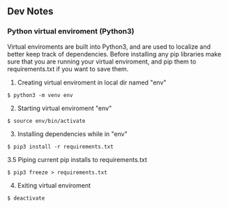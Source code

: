 ## Dev Notes 
### Python virtual enviroment (Python3)
Virtual enviroments are built into Python3, and are used to localize and better keep track of dependencies. Before installing any pip libraries make sure that you are running your virtual enviroment, and pip them to requirements.txt if you want to save them. 

1. Creating virtual enviroment in local dir named "env"
```
$ python3 -m venv env 
```

2. Starting virtual enviroment "env" 
```
$ source env/bin/activate
```

3. Installing dependencies while in "env"
```
$ pip3 install -r requirements.txt 
```

3.5 Piping current pip installs to requirements.txt
```
$ pip3 freeze > requirements.txt 
```

4. Exiting virtual enviroment
```
$ deactivate
```


